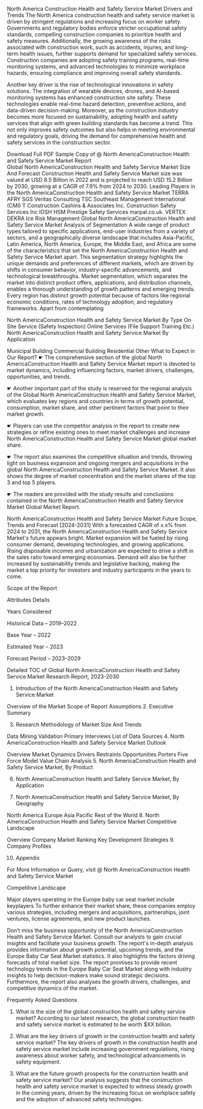 North America Construction Health and Safety Service Market Drivers and Trends
The North America construction health and safety service market is driven by stringent regulations and increasing focus on worker safety. Governments and regulatory bodies enforce stricter occupational safety standards, compelling construction companies to prioritize health and safety measures. Additionally, the growing awareness of the risks associated with construction work, such as accidents, injuries, and long-term health issues, further supports demand for specialized safety services. Construction companies are adopting safety training programs, real-time monitoring systems, and advanced technologies to minimize workplace hazards, ensuring compliance and improving overall safety standards.

Another key driver is the rise of technological innovations in safety solutions. The integration of wearable devices, drones, and AI-based monitoring systems has enhanced construction site safety. These technologies enable real-time hazard detection, preventive actions, and data-driven decision-making. Moreover, as the construction industry becomes more focused on sustainability, adopting health and safety services that align with green building standards has become a trend. This not only improves safety outcomes but also helps in meeting environmental and regulatory goals, driving the demand for comprehensive health and safety services in the construction sector.

Download Full PDF Sample Copy of @ North AmericaConstruction Health and Safety Service Market Report  
Global North AmericaConstruction Health and Safety Service Market Size And Forecast
Construction Health and Safety Service Market size was valued at USD 8.5 Billion in 2022 and is projected to reach USD 15.2 Billion by 2030, growing at a CAGR of 7.9% from 2024 to 2030.
Leading Players in the North AmericaConstruction Health and Safety Service Market
TERRA
AFRY
SGS
Veritas Consulting
TSC Southeast
Management International (CMI)
T Construction
Cashins & Associates Inc.
Construction Safety Services
Inc
IOSH
HSM
Prestige Safety Services
marpal.co.uk.
VERTEX
DEKRA
Ice Risk Management
Global North AmericaConstruction Health and Safety Service Market Analysis of Segmentation
A wide range of product types tailored to specific applications, end-user industries from a variety of sectors, and a geographically diverse landscape that includes Asia-Pacific, Latin America, North America, Europe, the Middle East, and Africa are some of the characteristics that set the North AmericaConstruction Health and Safety Service Market apart. This segmentation strategy highlights the unique demands and preferences of different markets, which are driven by shifts in consumer behavior, industry-specific advancements, and technological breakthroughs. Market segmentation, which separates the market into distinct product offers, applications, and distribution channels, enables a thorough understanding of growth patterns and emerging trends. Every region has distinct growth potential because of factors like regional economic conditions, rates of technology adoption, and regulatory frameworks. Apart from contemplating

North AmericaConstruction Health and Safety Service Market By Type
On Site Service (Safety Inspection)
Online Services (File Support
Training
Etc.)
North AmericaConstruction Health and Safety Service Market By Application

Municipal Building
Commercial Building
Residential
Other
What to Expect in Our Report?
☛ The comprehensive section of the global North AmericaConstruction Health and Safety Service Market report is devoted to market dynamics, including influencing factors, market drivers, challenges, opportunities, and trends.

☛ Another important part of the study is reserved for the regional analysis of the Global North AmericaConstruction Health and Safety Service Market, which evaluates key regions and countries in terms of growth potential, consumption, market share, and other pertinent factors that point to their market growth.

☛ Players can use the competitor analysis in the report to create new strategies or refine existing ones to meet market challenges and increase North AmericaConstruction Health and Safety Service Market global market share.

☛ The report also examines the competitive situation and trends, throwing light on business expansion and ongoing mergers and acquisitions in the global North AmericaConstruction Health and Safety Service Market. It also shows the degree of market concentration and the market shares of the top 3 and top 5 players.

☛ The readers are provided with the study results and conclusions contained in the North AmericaConstruction Health and Safety Service Market Global Market Report.

North AmericaConstruction Health and Safety Service Market Future Scope, Trends and Forecast [2024-2031]
With a forecasted CAGR of x.x% from 2024 to 2031, the North AmericaConstruction Health and Safety Service Market's future appears bright. Market expansion will be fueled by rising consumer demand, developing technologies, and growing applications. Rising disposable incomes and urbanization are expected to drive a shift in the sales ratio toward emerging economies. Demand will also be further increased by sustainability trends and legislative backing, making the market a top priority for investors and industry participants in the years to come.

Scope of the Report

Attributes Details

Years Considered

Historical Data – 2019–2022

Base Year – 2022

Estimated Year – 2023

Forecast Period – 2023–2029

Detailed TOC of Global North AmericaConstruction Health and Safety Service Market Research Report, 2023-2030
1. Introduction of the North AmericaConstruction Health and Safety Service Market

Overview of the Market
Scope of Report
Assumptions
2. Executive Summary

3. Research Methodology of Market Size And Trends

Data Mining
Validation
Primary Interviews
List of Data Sources
4. North AmericaConstruction Health and Safety Service Market Outlook

Overview
Market Dynamics
Drivers
Restraints
Opportunities
Porters Five Force Model
Value Chain Analysis
5. North AmericaConstruction Health and Safety Service Market, By Product

6. North AmericaConstruction Health and Safety Service Market, By Application

7. North AmericaConstruction Health and Safety Service Market, By Geography

North America
Europe
Asia Pacific
Rest of the World
8. North AmericaConstruction Health and Safety Service Market Competitive Landscape

Overview
Company Market Ranking
Key Development Strategies
9. Company Profiles

10. Appendix

For More Information or Query, visit @ North AmericaConstruction Health and Safety Service Market

Competitive Landscape

Major players operating in the Europe baby car seat market include keyplayers To further enhance their market share, these companies employ various strategies, including mergers and acquisitions, partnerships, joint ventures, license agreements, and new product launches.

Don’t miss the business opportunity of the North AmericaConstruction Health and Safety Service Market. Consult our analysts to gain crucial insights and facilitate your business growth.
The report's in-depth analysis provides information about growth potential, upcoming trends, and the Europe Baby Car Seat Market statistics. It also highlights the factors driving forecasts of total market size. The report promises to provide recent technology trends in the Europe Baby Car Seat Market along with industry insights to help decision-makers make sound strategic decisions. Furthermore, the report also analyses the growth drivers, challenges, and competitive dynamics of the market.

Frequently Asked Questions
1. What is the size of the global construction health and safety service market?
According to our latest research, the global construction health and safety service market is estimated to be worth $XX billion.

2. What are the key drivers of growth in the construction health and safety service market?
The key drivers of growth in the construction health and safety service market include increasing government regulations, rising awareness about worker safety, and technological advancements in safety equipment.


20. What are the future growth prospects for the construction health and safety service market?
Our analysis suggests that the construction health and safety service market is expected to witness steady growth in the coming years, driven by the increasing focus on workplace safety and the adoption of advanced safety technologies.
